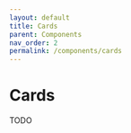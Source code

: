 ```yaml
---
layout: default
title: Cards
parent: Components
nav_order: 2
permalink: /components/cards
---
```


# Cards

TODO
